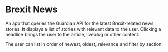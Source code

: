 # Brexit News

An app that queries the Guardian API for the latest Brexit-related news stories.
It displays a list of stories with relevant data to the user. Clicking a headline
brings the user to the article, liveblog or other content.

The user can list in order of newest, oldest, relevance and filter by section.
